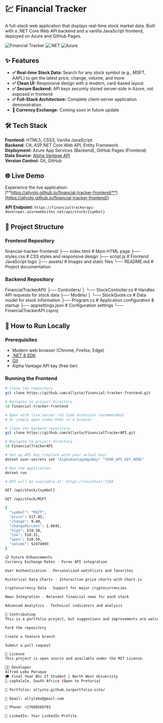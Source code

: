 # 💹 Financial Tracker

A full-stack web application that displays real-time stock market data. Built with a .NET Core Web API backend and a vanilla JavaScript frontend, deployed on Azure and GitHub Pages.

![Financial Tracker](https://img.shields.io/badge/Status-Live-brightgreen)
![.NET](https://img.shields.io/badge/.NET-8.0-blue)
![Azure](https://img.shields.io/badge/Azure-Deployed-0078D4)

## ✨ Features

- **✅ Real-time Stock Data:** Search for any stock symbol (e.g., MSFT, AAPL) to get the latest price, change, volume, and more
- **✅ Clean UI:** Responsive design with a modern, card-based layout
- **✅ Secure Backend:** API keys securely stored server-side in Azure, not exposed in frontend
- **✅ Full-Stack Architecture:** Complete client-server application demonstration
- **🔄 Currency Exchange:** Coming soon in future update

## 🛠️ Tech Stack

**Frontend:** HTML5, CSS3, Vanilla JavaScript  
**Backend:** C#, ASP.NET Core Web API, Entity Framework  
**Deployment:** Azure App Services (Backend), GitHub Pages (Frontend)  
**Data Source:** [Alpha Vantage API](https://www.alphavantage.co/)  
**Version Control:** Git, GitHub

## 🌐 Live Demo

Experience the live application:  
[**https://allysto.github.io/financial-tracker-frontend/**](https://allysto.github.io/financial-tracker-frontend/)

**API Endpoint:** `https://financialtrackerapi-developer.azurewebsites.net/api/stock/{symbol}`

## 📁 Project Structure

### Frontend Repository

financial-tracker-frontend/
├── index.html # Main HTML page
├── styles.css # CSS styles and responsive design
├── script.js # Frontend JavaScript logic
├── assets/ # Images and static files
└── README.md # Project documentation

### Backend Repository

FinancialTrackerAPI/
├── Controllers/
│ └── StockController.cs # Handles API requests for stock data
├── Models/
│ └── StockQuote.cs # Data model for stock information
├── Program.cs # Application configuration & startup
├── appsettings.json # Configuration settings
└── FinancialTrackerAPI.csproj


## 🚀 How to Run Locally

### Prerequisites
- Modern web browser (Chrome, Firefox, Edge)
- [.NET 8 SDK](https://dotnet.microsoft.com/download/dotnet/8.0)
- [Git](https://git-scm.com/)
- Alpha Vantage API key (free tier)

### Running the Frontend
```bash
# Clone the repository
git clone https://github.com/allysto/financial-tracker-frontend.git

# Navigate to project directory
cd financial-tracker-frontend

# Open with live server (VS Code extension recommended)
# Or simply open index.html in a browser

# Clone the backend repository
git clone https://github.com/allysto/FinancialTrackerAPI.git

# Navigate to project directory
cd FinancialTrackerAPI

# Set up API key (replace with your actual key)
dotnet user-secrets set "AlphaVantageApiKey" "YOUR_API_KEY_HERE"

# Run the application
dotnet run

# API will be available at: https://localhost:7186

GET /api/stock/{symbol}

GET /api/stock/MSFT

{
  "symbol": "MSFT",
  "price": 517.93,
  "change": 9.48,
  "changePercent": 1.8645,
  "high": 519.30,
  "low": 510.31,
  "open": 510.56,
  "volume": 52474093
}

📋 Future Enhancements
Currency Exchange Rates - Forex API integration

User Authentication - Personalized watchlists and favorites

Historical Data Charts - Interactive price charts with Chart.js

Cryptocurrency Data - Support for major cryptocurrencies

News Integration - Relevant financial news for each stock

Advanced Analytics - Technical indicators and analysis

🤝 Contributing
This is a portfolio project, but suggestions and improvements are welcome! Feel free to:

Fork the repository

Create a feature branch

Submit a pull request

📄 License
This project is open source and available under the MIT License.

👨‍💻 Developer
Alfred Lebu Paruque
🎓 Final Year BSc IT Student | North West University
📍 Lephalale, South Africa (Open to Pretoria)

📁 Portfolio: allysto.github.io/portfolio-site/

📧 Email: allylebo@gmail.com

📱 Phone: +27608560703

💼 LinkedIn: Your LinkedIn Profile
